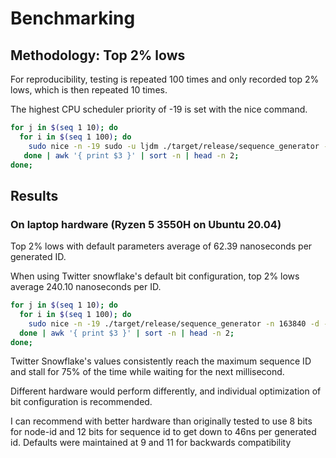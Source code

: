 # Benchmarking

## Methodology: Top 2% lows

For reproducibility, testing is repeated 100 times and only recorded top 2% lows, which is then repeated 10 times.

The highest CPU scheduler priority of -19 is set with the nice command.

```sh
for j in $(seq 1 10); do
  for i in $(seq 1 100); do
    sudo nice -n -19 sudo -u ljdm ./target/release/sequence_generator -n 163840 -d --node-id 128 2>/dev/null | grep nanoseconds;
   done | awk '{ print $3 }' | sort -n | head -n 2;
done;
```

## Results

### On laptop hardware (Ryzen 5 3550H on Ubuntu 20.04)

Top 2% lows with default parameters average of 62.39 nanoseconds per generated ID.

When using Twitter snowflake's default bit configuration, top 2% lows average 240.10 nanoseconds per ID.

```sh
for j in $(seq 1 10); do
  for i in $(seq 1 100); do
    sudo nice -n -19 ./target/release/sequence_generator -n 163840 -d --unused-bits 1 --node-id-bits 10 --sequence-bits 12 --micros-ten-power 3 --custom-epoch '2010-11-04T01:42:54Z' --node-id 128 2>/dev/null | grep nanoseconds;
  done | awk '{ print $3 }' | sort -n | head -n 2;
done;
```

Twitter Snowflake's values consistently reach the maximum sequence ID and stall for 75% of the time while waiting for the next millisecond.

Different hardware would perform differently, and individual optimization of bit configuration is recommended.

I can recommend with better hardware than originally tested to use 8 bits for node-id and 12 bits for sequence id to get down to 46ns per generated id. Defaults were maintained at 9 and 11 for backwards compatibility

